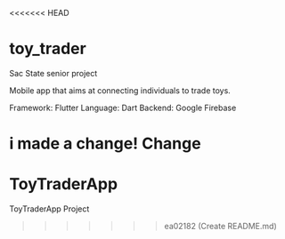 <<<<<<< HEAD
# toy_trader

Sac State senior project

Mobile app that aims at connecting individuals to trade toys.

Framework: Flutter
Language: Dart
Backend: Google Firebase

i made a change!
 Change 
=======
# ToyTraderApp
ToyTraderApp Project
>>>>>>> ea02182 (Create README.md)
